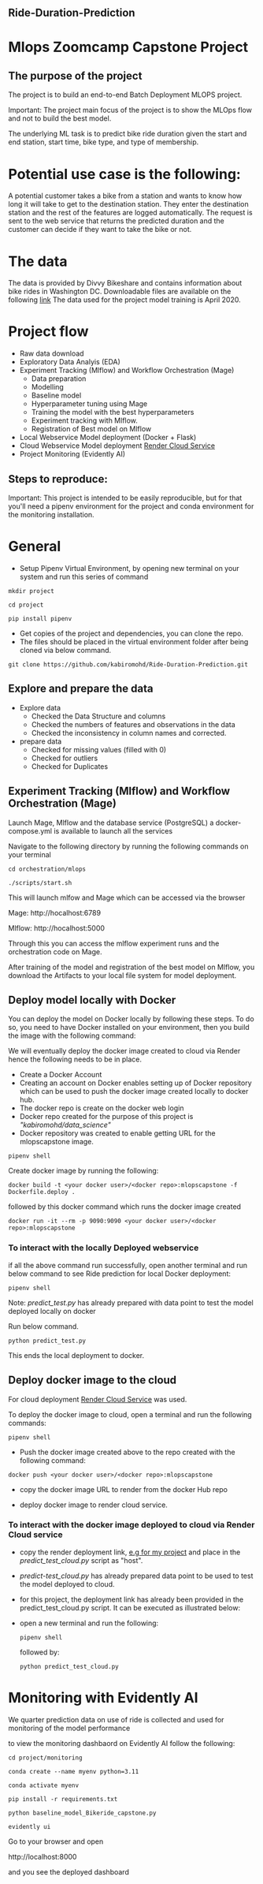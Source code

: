 ## Ride-Duration-Prediction
# Mlops Zoomcamp Capstone Project
## The purpose of the project

The project is to build an end-to-end Batch Deployment MLOPS project. 

Important: The project main focus of the project is to show the MLOps flow and not to build the best model.

The underlying ML task is to predict bike ride duration given the start and end station, start time, bike type, and type of membership.

# Potential use case is the following:
A potential customer takes a bike from a station and wants to know how long it will take to get to the destination station. They enter the destination station and the rest of the features are logged automatically. The request is sent to the web service that returns the predicted duration and the customer can decide if they want to take the bike or not.

# The data
The data is provided by Divvy Bikeshare and contains information about bike rides in Washington DC. Downloadable files are available on the following [link](https://divvy-tripdata.s3.amazonaws.com/index.html) The data used for the project model training is April 2020.

# Project flow

- Raw data download
- Exploratory Data Analyis (EDA)
- Experiment Tracking (Mlflow) and Workflow Orchestration (Mage)
  - Data preparation
  - Modelling
  - Baseline model
  - Hyperparameter tuning using Mage
  - Training the model with the best hyperparameters
  - Experiment tracking with Mlflow.
  - Registration of Best model on Mlflow
- Local Webservice Model deployment (Docker + Flask)
- Cloud Webservice Model deployment [Render Cloud Service](Render.com)
- Project Monitoring (Evidently AI)

## Steps to reproduce:
Important: This project is intended to be easily reproducible, but for that you'll need a pipenv environment for the project and conda environment for the monitoring installation.

# General
- Setup Pipenv Virtual Environment, by opening new terminal on your system and run this series of command
  
```
mkdir project

cd project

pip install pipenv
```

- Get copies of the project and dependencies, you can clone the repo.
- The files should be placed in the virtual environment folder after being cloned via below command.

```
git clone https://github.com/kabiromohd/Ride-Duration-Prediction.git
```

## Explore and prepare the data
- Explore data
  - Checked the Data Structure and columns
  - Checked the numbers of features and observations in the data
  - Checked the inconsistency in column names and corrected.
- prepare data
  - Checked for missing values (filled with 0)
  - Checked for outliers
  - Checked for Duplicates

## Experiment Tracking (Mlflow) and Workflow Orchestration (Mage)
Launch Mage, Mlflow and the database service (PostgreSQL) a docker-compose.yml is available to launch all the services

Navigate to the following directory by running the following commands on your terminal

```
cd orchestration/mlops

./scripts/start.sh

```

This will launch mlfow and Mage which can be accessed via the browser

Mage: http://hocalhost:6789

Mlflow: http://hocalhost:5000

Through this you can access the mlflow experiment runs and the orchestration code on Mage.

After training of the model and registration of the best model on Mlflow, you download the Artifacts to your local file system for model deployment.

## Deploy model locally with Docker

You can deploy the model on Docker locally by following these steps.
To do so, you need to have Docker installed on your environment, then you build the image with the following command:

We will eventually deploy the docker image created to cloud via Render hence the following needs to be in place.
- Create a Docker Account 
- Creating an account on Docker enables setting up of Docker repository which can be used to push the docker image created locally to docker hub.
- The docker repo is create on the docker web login
- Docker repo created for the purpose of this project is *"kabiromohd/data_science"*
- Docker repository was created to enable getting URL for the mlopscapstone image.

```
pipenv shell
```

Create docker image by running the following:

```
docker build -t <your docker user>/<docker repo>:mlopscapstone -f Dockerfile.deploy .
```

followed by this docker command which runs the docker image created

```
docker run -it --rm -p 9090:9090 <your docker user>/<docker repo>:mlopscapstone
```

### To interact with the locally Deployed webservice
if all the above command run successfully, open another terminal and run below command to see Ride prediction for local Docker deployment:

```
pipenv shell
```

Note: *predict_test.py* has already prepared with data point to test the model deployed locally on docker

Run below command. 

```
python predict_test.py
```

This ends the local deployment to docker.

## Deploy docker image to the cloud

For cloud deployment [Render Cloud Service](render.com) was used.

To deploy the docker image to cloud, open a terminal and run the following commands:

```
pipenv shell
```

- Push the docker image created above to the repo created with the following command:

```
docker push <your docker user>/<docker repo>:mlopscapstone
```

- copy the docker image URL to render from the docker Hub repo
  
- deploy docker image to render cloud service.
  
### To interact with the docker image deployed to cloud via Render Cloud service

- copy the render deployment link, [e.g for my project](https://ride-duration-prediction.onrender.com)  and place in the *predict_test_cloud.py* script as "host".
- *predict-test_cloud.py* has already prepared data point to be used to test the model deployed to cloud.
- for this project, the deployment link has already been provided in the predict_test_cloud.py script. It can be executed as illustrated below:
  
- open a new terminal and run the following: 

  ```
  pipenv shell
  ```

  followed by:
  
  ```
  python predict_test_cloud.py
  ```

# Monitoring with Evidently AI

We quarter prediction data on use of ride is collected and used for monitoring of the model performance

to view the monitoring dashbaord on Evidently AI follow the following:

```
cd project/monitoring

conda create --name myenv python=3.11

conda activate myenv

pip install -r requirements.txt

python baseline_model_Bikeride_capstone.py

evidently ui
```
Go to your browser and open

http://localhost:8000

and you see the deployed dashboard
